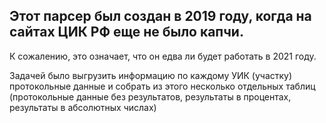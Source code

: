 ## Этот парсер был создан в 2019 году, когда на сайтах ЦИК РФ еще не было капчи.

К сожалению, это означает, что он едва ли будет работать в 2021 году.

Задачей было выгрузить информацию по каждому УИК (участку) протокольные данные и собрать из этого несколько отдельных таблиц (протокольные данные без результатов, результаты в процентах, результаты в абсолютных числах)